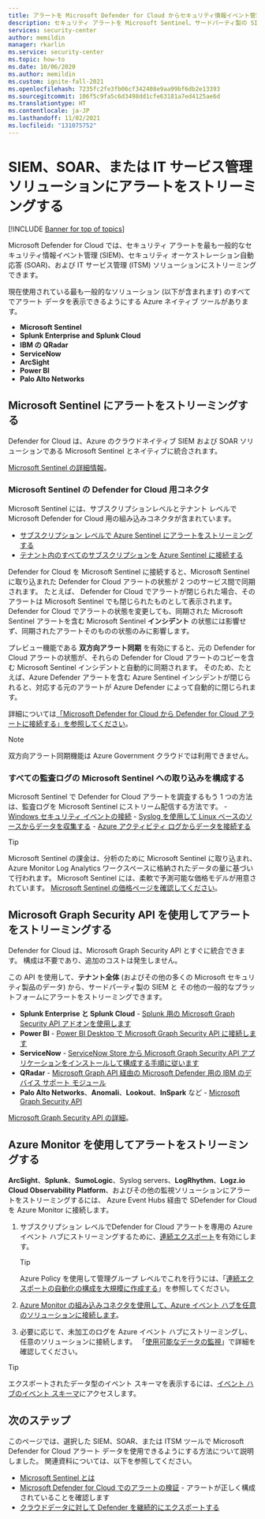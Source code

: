 ```yaml
---
title: アラートを Microsoft Defender for Cloud からセキュリティ情報イベント管理 (SIEM) システムとその他の監視ソリューションにストリーミングする
description: セキュリティ アラートを Microsoft Sentinel、サードパーティ製の SIEM、SOAR、または ITSM ソリューションにストリーミングする方法について説明します
services: security-center
author: memildin
manager: rkarlin
ms.service: security-center
ms.topic: how-to
ms.date: 10/06/2020
ms.author: memildin
ms.custom: ignite-fall-2021
ms.openlocfilehash: 7235fc2fe3fb06cf342408e9aa99bf6db2e13393
ms.sourcegitcommit: 106f5c9fa5c6d3498dd1cfe63181a7ed4125ae6d
ms.translationtype: HT
ms.contentlocale: ja-JP
ms.lasthandoff: 11/02/2021
ms.locfileid: "131075752"
---
```

# <a name="stream-alerts-to-a-siem-soar-or-it-service-management-solution"></a>SIEM、SOAR、または IT サービス管理ソリューションにアラートをストリーミングする

[!INCLUDE [Banner for top of topics](./includes/banner.md)]

Microsoft Defender for Cloud では、セキュリティ アラートを最も一般的なセキュリティ情報イベント管理 (SIEM)、セキュリティ オーケストレーション自動応答 (SOAR)、および IT サービス管理 (ITSM) ソリューションにストリーミングできます。

現在使用されている最も一般的なソリューション (以下が含まれます) のすべてでアラート データを表示できるようにする Azure ネイティブ ツールがあります。

- **Microsoft Sentinel**
- **Splunk Enterprise and Splunk Cloud**
- **IBM の QRadar**
- **ServiceNow**
- **ArcSight**
- **Power BI**
- **Palo Alto Networks**

## <a name="stream-alerts-to-microsoft-sentinel"></a>Microsoft Sentinel にアラートをストリーミングする 

Defender for Cloud は、Azure のクラウドネイティブ SIEM および SOAR ソリューションである Microsoft Sentinel とネイティブに統合されます。 

[Microsoft Sentinel の詳細情報](../sentinel/overview.md)。

### <a name="microsoft-sentinels-connectors-for-defender-for-cloud"></a>Microsoft Sentinel の Defender for Cloud 用コネクタ

Microsoft Sentinel には、サブスクリプションレベルとテナント レベルで Microsoft Defender for Cloud 用の組み込みコネクタが含まれています。

- [サブスクリプション レベルで Azure Sentinel にアラートをストリーミングする](../sentinel/connect-azure-security-center.md)
- [テナント内のすべてのサブスクリプションを Azure Sentinel に接続する](https://techcommunity.microsoft.com/t5/azure-sentinel/azure-security-center-auto-connect-to-sentinel/ba-p/1387539) 

Defender for Cloud を Microsoft Sentinel に接続すると、Microsoft Sentinel に取り込まれた Defender for Cloud アラートの状態が 2 つのサービス間で同期されます。 たとえば、 Defender for Cloud でアラートが閉じられた場合、そのアラートは Microsoft Sentinel でも閉じられたものとして表示されます。 Defender for Cloud でアラートの状態を変更しても、同期された  Microsoft Sentinel アラートを含む  Microsoft Sentinel **インシデント** の状態には影響せず、同期されたアラートそのものの状態のみに影響します。

プレビュー機能である **双方向アラート同期** を有効にすると、元の  Defender for Cloud アラートの状態が、それらの Defender for Cloud アラートのコピーを含む Microsoft Sentinel インシデントと自動的に同期されます。 そのため、たとえば、Azure Defender アラートを含む Azure Sentinel インシデントが閉じられると、対応する元のアラートが Azure Defender によって自動的に閉じられます。

詳細については[「Microsoft Defender for Cloud から Defender for Cloud アラートに接続する」を参照してください](../sentinel/connect-azure-security-center.md)。

> [!NOTE]
> 双方向アラート同期機能は Azure Government クラウドでは利用できません。 

### <a name="configure-ingestion-of-all-audit-logs-into-microsoft-sentinel"></a>すべての監査ログの Microsoft Sentinel への取り込みを構成する 

Microsoft Sentinel で Defender for Cloud アラートを調査するもう 1 つの方法は、監査ログを Microsoft Sentinel にストリーム配信する方法です。
    - [Windows セキュリティ イベントの接続](../sentinel/connect-windows-security-events.md)
    - [Syslog を使用して Linux ベースのソースからデータを収集する](../sentinel/connect-syslog.md)
    - [Azure アクティビティ ログからデータを接続する](../sentinel/data-connectors-reference.md#azure-activity)

> [!TIP]
> Microsoft Sentinel の課金は、分析のために Microsoft Sentinel に取り込まれ、Azure Monitor Log Analytics ワークスペースに格納されたデータの量に基づいて行われます。 Microsoft Sentinel には、柔軟で予測可能な価格モデルが用意されています。 [Microsoft Sentinel の価格ページを確認してください](https://azure.microsoft.com/pricing/details/azure-sentinel/)。


## <a name="stream-alerts-with-microsoft-graph-security-api"></a>Microsoft Graph Security API を使用してアラートをストリーミングする

Defender for Cloud は、Microsoft Graph Security API とすぐに統合できます。 構成は不要であり、追加のコストは発生しません。 

この API を使用して、**テナント全体** (およびその他の多くの Microsoft セキュリティ製品のデータ) から、サードパーティ製の SIEM と その他の一般的なプラットフォームにアラートをストリーミングできます。

- **Splunk Enterprise と Splunk Cloud** - [Splunk 用の Microsoft Graph Security API アドオンを使用します](https://splunkbase.splunk.com/app/4564/) 
- **Power BI** - [Power BI Desktop で Microsoft Graph Security API に接続します](/power-bi/connect-data/desktop-connect-graph-security)
- **ServiceNow** - [ServiceNow Store から Microsoft Graph Security API アプリケーションをインストールして構成する手順に従います](https://docs.servicenow.com/bundle/orlando-security-management/page/product/secops-integration-sir/secops-integration-ms-graph/task/ms-graph-install.html)
- **QRadar** - [Microsoft Graph API 経由の Microsoft Defender 用の IBM のデバイス サポート モジュール](https://www.ibm.com/support/knowledgecenter/SS42VS_DSM/com.ibm.dsm.doc/c_dsm_guide_ms_azure_security_center_overview.html) 
- **Palo Alto Networks**、**Anomali**、**Lookout**、**InSpark** など - [Microsoft Graph Security API](https://www.microsoft.com/security/business/graph-security-api#office-MultiFeatureCarousel-09jr2ji)

[Microsoft Graph Security API の詳細](https://www.microsoft.com/security/business/graph-security-api)。


## <a name="stream-alerts-with-azure-monitor"></a>Azure Monitor を使用してアラートをストリーミングする 

**ArcSight**、**Splunk**、**SumoLogic**、Syslog servers、**LogRhythm**、**Logz.io Cloud Observability Platform**、およびその他の監視ソリューションにアラートをストリーミングするには、 Azure Event Hubs 経由で SDefender for Cloud を Azure Monitor に接続します。

1. サブスクリプション レベルでDefender for Cloud アラートを専用の Azure イベント ハブにストリーミングするために、[連続エクスポート](continuous-export.md)を有効にします。 
    > [!TIP]
    > Azure Policy を使用して管理グループ レベルでこれを行うには、「[連続エクスポートの自動化の構成を大規模に作成する](continuous-export.md?tabs=azure-policy#configure-continuous-export-at-scale-using-the-supplied-policies)」を参照してください。

1. [Azure Monitor の組み込みコネクタを使用して、Azure イベント ハブを任意のソリューションに接続します](../azure-monitor/essentials/stream-monitoring-data-event-hubs.md#partner-tools-with-azure-monitor-integration)。

1. 必要に応じて、未加工のログを Azure イベント ハブにストリーミングし、任意のソリューションに接続します。 「[使用可能なデータの監視](../azure-monitor/essentials/stream-monitoring-data-event-hubs.md#monitoring-data-available)」で詳細を確認してください。

> [!TIP]
> エクスポートされたデータ型のイベント スキーマを表示するには、[イベント ハブのイベント スキーマ](https://aka.ms/ASCAutomationSchemas)にアクセスします。


## <a name="next-steps"></a>次のステップ

このページでは、選択した SIEM、SOAR、または ITSM ツールで Microsoft Defender for Cloud アラート データを使用できるようにする方法について説明しました。 関連資料については、以下を参照してください。

- [Microsoft Sentinel とは](../sentinel/overview.md)
- [Microsoft Defender for Cloud でのアラートの検証](alert-validation.md) - アラートが正しく構成されていることを確認します
- [クラウドデータに対して Defender を継続的にエクスポートする](continuous-export.md)
